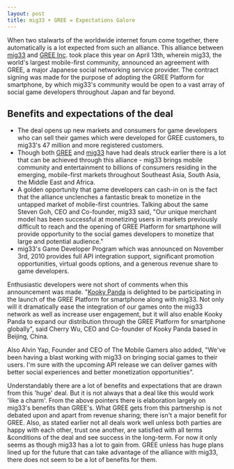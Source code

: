 ```yaml
---
layout: post
title: mig33 + GREE = Expectations Galore
---
```


When two stalwarts of the worldwide internet forum come together, there automatically is a lot expected from such an alliance. This alliance between <a href="http://www.mig33.com/">mig33</a> and <a href="http://www.gree.co.jp/en/">GREE Inc</a>. took place this year on April 13th, wherein mig33, the world's largest mobile-first community, announced an agreement with GREE, a major Japanese social networking service provider. The contract signing was made for the purpose of adopting the GREE Platform for smartphone, by which mig33's community would be open to a vast array of social game developers throughout Japan and far beyond.


## Benefits and expectations of the deal

* The deal opens up new markets and consumers for game developers who can sell their games which were developed for GREE customers, to mig33's 47 million and more registered customers.
* Though both <a href="http://online.wsj.com/article/BT-CO-20110126-704474.html">GREE</a> and <a href="http://memeburn.com/2010/11/mobile-giant-mig33-partners-with-sas-blue-leaf-games-for-social-gaming-api/">mig33</a> have had deals struck earlier there is a lot that can be achieved through this alliance - mig33 brings mobile community and entertainment to billions of consumers residing in the emerging, mobile-first markets throughout Southeast Asia, South Asia, the Middle East and Africa.
* A golden opportunity that game developers can cash-in on is the fact that the alliance unclenches a fantastic break to monetize in the untapped market of mobile-first countries. Talking about the same Steven Goh, CEO and Co-founder, mig33 said, "Our unique merchant model has been successful at monetizing users in markets previously difficult to reach and the opening of GREE Platform for smartphone will provide opportunity to the social games developers to monetize that large and potential audience."
* mig33's Game Developer Program which was announced on November 3rd, 2010 provides full API integration support, significant promotion opportunities, virtual goods options, and a generous revenue share to game developers. 

Enthusiastic developers were not short of comments when this announcement was made. "<a href="http://www.kookypanda.com/">Kooky Panda</a> is delighted to be participating in the launch of the GREE Platform for smartphone along with mig33.  Not only will it dramatically ease the integration of our games onto the mig33 network as well as increase user engagement, but it will also enable Kooky Panda to expand our distribution through the GREE Platform for smartphone globally", said Cherry Wu, CEO and Co-founder of Kooky Panda based in Beijing, China. 

Also Alvin Yap, Founder and CEO of The Mobile Gamers also added, "We've been having a blast working with mig33 on bringing social games to their users.  I'm sure with the upcoming API release we can deliver games with better social experiences and better monetization opportunities".

Understandably there are a lot of benefits and expectations that are drawn from this 'huge' deal. But it is not always that a deal like this would work 'like a charm'. From the above pointers there is elaboration largely on mig33's benefits than GREE's. What GREE gets from this partnership is not debated upon and apart from revenue sharing; there isn't a major benefit for GREE. Also, as stated earlier not all deals work well unless both parties are happy with each other, trust one another, are satisfied with all terms &amp;conditions of the deal and see success in the long-term. For now it only seems as though mig33 has a lot to gain from. GREE unless has huge plans lined up for the future that can take advantage of the alliance with mig33, there does not seem to be a lot of benefits for them.
